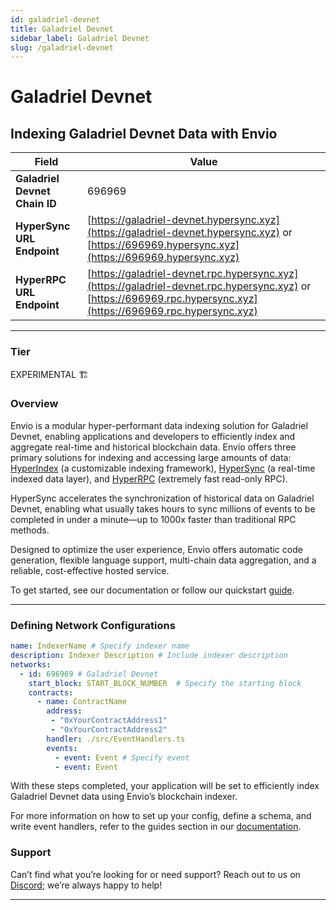```yaml
---
id: galadriel-devnet
title: Galadriel Devnet
sidebar_label: Galadriel Devnet
slug: /galadriel-devnet
---
```


# Galadriel Devnet

## Indexing Galadriel Devnet Data with Envio

| **Field**                     | **Value**                                                                                          |
|-------------------------------|----------------------------------------------------------------------------------------------------|
| **Galadriel Devnet Chain ID**     | 696969                                                                                            |
| **HyperSync URL Endpoint**    | [https://galadriel-devnet.hypersync.xyz](https://galadriel-devnet.hypersync.xyz) or [https://696969.hypersync.xyz](https://696969.hypersync.xyz) |
| **HyperRPC URL Endpoint**     | [https://galadriel-devnet.rpc.hypersync.xyz](https://galadriel-devnet.rpc.hypersync.xyz) or [https://696969.rpc.hypersync.xyz](https://696969.rpc.hypersync.xyz) |

---

### Tier

EXPERIMENTAL 🏗️

### Overview

Envio is a modular hyper-performant data indexing solution for Galadriel Devnet, enabling applications and developers to efficiently index and aggregate real-time and historical blockchain data. Envio offers three primary solutions for indexing and accessing large amounts of data: [HyperIndex](/docs/HyperIndex/overview) (a customizable indexing framework), [HyperSync](/docs/HyperSync/overview) (a real-time indexed data layer), and [HyperRPC](/docs/HyperSync/overview-hyperrpc) (extremely fast read-only RPC).

HyperSync accelerates the synchronization of historical data on Galadriel Devnet, enabling what usually takes hours to sync millions of events to be completed in under a minute—up to 1000x faster than traditional RPC methods.

Designed to optimize the user experience, Envio offers automatic code generation, flexible language support, multi-chain data aggregation, and a reliable, cost-effective hosted service.

To get started, see our documentation or follow our quickstart [guide](/docs/HyperIndex/contract-import).

---

### Defining Network Configurations

```yaml
name: IndexerName # Specify indexer name
description: Indexer Description # Include indexer description
networks:
  - id: 696969 # Galadriel Devnet  
    start_block: START_BLOCK_NUMBER  # Specify the starting block
    contracts:
      - name: ContractName
        address:
         - "0xYourContractAddress1"
         - "0xYourContractAddress2"
        handler: ./src/EventHandlers.ts
        events:
          - event: Event # Specify event
          - event: Event
```

With these steps completed, your application will be set to efficiently index Galadriel Devnet data using Envio’s blockchain indexer.

For more information on how to set up your config, define a schema, and write event handlers, refer to the guides section in our [documentation](/docs/HyperIndex/configuration-file).

### Support

Can’t find what you’re looking for or need support? Reach out to us on [Discord](https://discord.com/invite/Q9qt8gZ2fX); we’re always happy to help!

---
